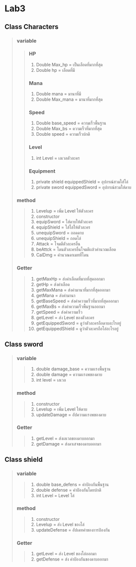 # Lab3
## Class Characters
> ### variable
> > ### HP
> > 1. Double Max_hp = เป็นเลือดที่มากที่สุด
> > 2. Double hp = เลือดที่มี
> > ### Mana
> > 1. Double mana = มานาที่มี
> > 2. Double Max_mana = มานาที่มากที่สุด
> > ### Speed
> > 1. Double base_speed = ความเร็วพื้นฐาน
> > 2. Double Max_bs = ความเร็วที่มากที่สุด
> > 3. Double speed = ความเร็วปกติ
> > ### Level
> > 1. int Level = เลเวลตัวละคร
> > ### Equipment
> >  1. private shield equippedShield  = อุปกรณ์สวมใส่โล่
> >  2. private sword equippedSword = อุปกรณ์สวมใส่ดาบ
> ### method
> > 1. Levelup = เพิ่ม Level ให้ตัวละคร
> > 2. constructor 
> > 3. equipSword = ใส่ดาบให้ตัวละคร
> > 4. equipShield = ใส่โล่ให้ตัวละคร
> > 5. unequipSword = ถอดดาบ
> > 6. unequipShield = ถอดโล่
> > 7. Attack = โจมตีตัวละครอื่น
> > 8. beAttck = โดนตัวละครอื่นโจมตีเเล้วคำนวณเลือด
> > 9. CalDmg = คำนวณดาเมทที่โดน
> ### Getter
> > 1. getMaxHp = ส่งค่าเลือดที่มากที่สุดออกมา
> > 2. getHp = ส่งค่าเลือด
> > 3. getMaxMana =  ส่งค่ามานาที่มากที่สุดออกมา
> > 4. getMana = ส่งค่ามานา
> > 5. getBaseSpeed = ส่งค่าความเร็วที่มากที่สุดออกมา
> > 6. getMaxBs = ส่งค่าความเร็วพื้นฐานออกมา
> > 7. getSpeed = ส่งค่าความเร็ว
> > 8. getLevel = ส่ง Level ของตัวละคร
> > 9. getEquippedSword = ดูว่าตัวละครถือดาบอะไรอยู่
> > 10. getEquippedShield = ดูว่าตัวละครถือโล่อะไรอยู่


## Class sword 
> ### variable
> > 1. double damage_base = ความเเรงพื้นฐาน
> > 2. double damage = ความเเรงพของดาบ
> > 3. int level = เลเวล
> ### method
> > 1. constructor
> > 2. Levelup = เพิ่ม Level ให้ดาบ
> > 3. updateDamage = อัปความเเรงพของดาบ
>  ### Getter
> > 1. getLevel  = ส่งเลเวลของดาบออกมา
> > 2. getDamage = ส่งดาเสจของดาบออกมา 

## Class shield 
> ### variable
> > 1. double base_defens = ค่าป้องกันพื้นฐาน
> > 2. double defense = ค่าป้องกันโดยปกติ
> > 3. int Level = Level โล่
> ### method
> > 1. constructor 
> > 2. Levelup = ส่ง Level ของโล่
> > 3. updateDefense = อัปเดทค่าของการป้องกัน
>  ### Getter
> > 1. getLevel = ส่ง Level ของโล่ออกมา
> > 2. getDefense = ส่ง ค่าป้องกันของดาบออกมา